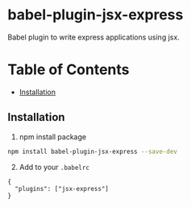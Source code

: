 # babel-plugin-jsx-express

Babel plugin to write express applications using jsx.

# Table of Contents

* [Installation](#installation)

## Installation

1. npm install package
  ```bash
  npm install babel-plugin-jsx-express --save-dev
  ```
2. Add to your `.babelrc`
  ```
  {
    "plugins": ["jsx-express"]
  }
  ```
